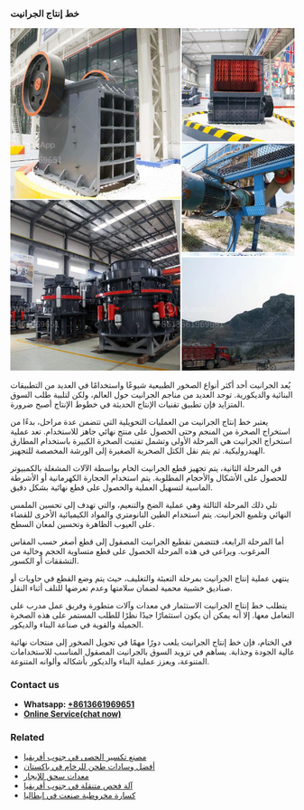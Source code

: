 <h3>خط إنتاج الجرانيت</h3><img src='1701850865.jpg' alt=''><p>يُعد الجرانيت أحد أكثر أنواع الصخور الطبيعية شيوعًا واستخدامًا في العديد من التطبيقات البنائية والديكورية. توجد العديد من مناجم الجرانيت حول العالم، ولكن لتلبية طلب السوق المتزايد فإن تطبيق تقنيات الإنتاج الحديثة في خطوط الإنتاج أصبح ضرورة.</p><p>يعتبر خط إنتاج الجرانيت من العمليات التحويلية التي تتضمن عدة مراحل، بدءًا من استخراج الصخرة من المنجم وحتى الحصول على منتج نهائي جاهز للاستخدام. تعد عملية استخراج الجرانيت هي المرحلة الأولى وتشمل تفتيت الصخرة الكبيرة باستخدام المطارق الهيدروليكية. ثم يتم نقل الكتل الصخرية الصغيرة إلى الورشة المخصصة للتجهيز.</p><p>في المرحلة الثانية، يتم تجهيز قطع الجرانيت الخام بواسطة الآلات المشغلة بالكمبيوتر للحصول على الأشكال والأحجام المطلوبة. يتم استخدام الحجارة الكهرمانية أو الأشرطة الماسية لتسهيل العملية والحصول على قطع نهائية بشكل دقيق.</p><p>تلي ذلك المرحلة الثالثة وهي عملية الضخ والتنعيم، والتي تهدف إلى تحسين الملمس النهائي وتلميع الجرانيت. يتم استخدام الطين النانومتري والمواد الكيميائية الأخرى للقضاء على العيوب الظاهرة وتحسين لمعان السطح.</p><p>أما المرحلة الرابعة، فتتضمن تقطيع الجرانيت المصقول إلى قطع أصغر حسب المقاس المرغوب. ويراعى في هذه المرحلة الحصول على قطع متساوية الحجم وخالية من التشققات أو الكسور.</p><p>ينتهي عملية إنتاج الجرانيت بمرحلة التعبئة والتغليف، حيث يتم وضع القطع في حاويات أو صناديق خشبية محمية لضمان سلامتها وعدم تعرضها للتلف أثناء النقل.</p><p>يتطلب خط إنتاج الجرانيت الاستثمار في معدات وآلات متطورة وفريق عمل مدرب على التعامل معها. إلا أنه يمكن أن يكون استثمارًا جيدًا نظرًا للطلب المستمر على هذه الصخرة الجميلة والقوية في صناعة البناء والديكور.</p><p>في الختام، فإن خط إنتاج الجرانيت يلعب دورًا مهمًا في تحويل الصخور إلى منتجات نهائية عالية الجودة وجذابة. يساهم في تزويد السوق بالجرانيت المصقول المناسب للاستخدامات المتنوعة، ويعزز عملية البناء والديكور بأشكاله وألوانه المتنوعة.</p><h3>Contact us</h3><ul><li><strong>Whatsapp:&nbsp;<a href="https://wa.me/8613661969651">+8613661969651</a></strong></li><li><a href="https://swt.shibang-china.com/?git&amp;zhl&amp;خط إنتاج الجرانيت"><strong>Online Service(chat now)</strong></a></li></ul><h3>Related</h3><ul><li><a href='مصنع تكسير الحصى في جنوب أفريقيا.md'>مصنع تكسير الحصى في جنوب أفريقيا</a></li><li><a href='أفضل وسادات طحن للرخام في باكستان.md'>أفضل وسادات طحن للرخام في باكستان</a></li><li><a href='معدات سحق للإيجار.md'>معدات سحق للإيجار</a></li><li><a href='آلة فحص متنقلة في جنوب أفريقيا.md'>آلة فحص متنقلة في جنوب أفريقيا</a></li><li><a href='كسارة مخروطية صنعت في إيطاليا.md'>كسارة مخروطية صنعت في إيطاليا</a></li></ul>